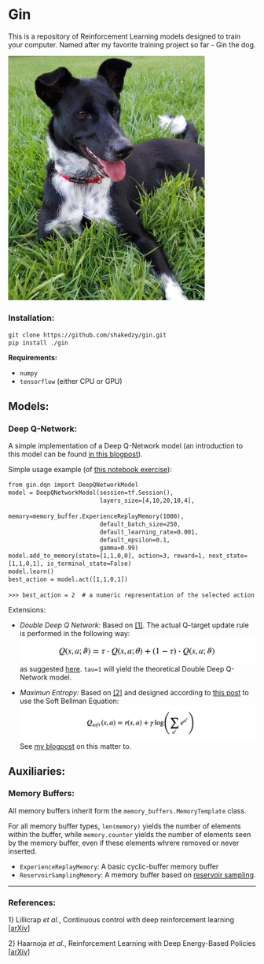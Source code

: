 # Gin

This is a repository of Reinforcement Learning models designed to train your computer.
Named after my favorite training project so far - Gin the dog.

![gin_dog](readme_images/gin.jpg) 

### Installation:
```
git clone https://github.com/shakedzy/gin.git
pip install ./gin
```
**Requirements:**
* `numpy`
* `tensorflow` (either CPU or GPU)

## Models:
### Deep Q-Network:
A simple implementation of a Deep Q-Network model (an introduction to this model can be found 
[in this blogpost](https://medium.com/@shakedzy/qrash-course-deep-q-networks-from-the-ground-up-1bbda41d3677)). 

Simple usage example (of [this notebook exercise](https://github.com/shakedzy/notebooks/tree/master/q_learning_and_dqn)):
```
from gin.dqn import DeepQNetworkModel
model = DeepQNetworkModel(session=tf.Session(),
                          layers_size=[4,10,20,10,4],
                          memory=memory_buffer.ExperienceReplayMemory(1000),
                          default_batch_size=250,
                          default_learning_rate=0.001,
                          default_epsilon=0.1,
                          gamma=0.99)
model.add_to_memory(state=[1,1,0,0], action=3, reward=1, next_state=[1,1,0,1], is_terminal_state=False)
model.learn()
best_action = model.act([1,1,0,1])

>>> best_action = 2  # a numeric representation of the selected action
```
Extensions:
* _Double Deep Q Network:_ Based on [[1]](#ref1). The actual Q-target update rule is performed in the following way:
![ddqn_update](readme_images/ddqn_update.png)
as suggested [here](https://github.com/awjuliani/DeepRL-Agents/blob/master/Double-Dueling-DQN.ipynb). 
`tau=1` will yield the theoretical Double Deep Q-Network model.

* _Maximun Entropy:_ Based on [[2]](#ref2) and designed according to 
[this post](https://bair.berkeley.edu/blog/2017/10/06/soft-q-learning/) to use the Soft Bellman Equation:
![soft_bellman](readme_images/soft_bellman.png)  
See [my blogpost](https://medium.com/@shakedzy/open-minded-ai-improving-performance-by-keeping-all-options-on-the-table-ddefce50913a) 
on this matter to.

## Auxiliaries:
### Memory Buffers:
All memory buffers inherit form the `memory_buffers.MemoryTemplate` class. 

For all memory buffer types, `len(memory)`
yields the number of elements within the buffer, while `memory.counter` yields the number of elements seen
by the memory buffer, even if these elements whrere removed or never inserted. 

* `ExperienceReplayMemory`: A basic cyclic-buffer memory buffer
* `ReservoirSamplingMemory`: A memory buffer based on 
[reservoir sampling](https://en.wikipedia.org/wiki/Reservoir_sampling).

---------------------

### References:
<a id="ref1"></a>
1} Lillicrap _et al._, Continuous control with deep reinforcement learning [[arXiv](https://arxiv.org/abs/1509.02971)]

<a name="ref2"></a>
2} Haarnoja _et al._, Reinforcement Learning with Deep Energy-Based Policies [[arXiv](https://arxiv.org/abs/1702.08165)]
